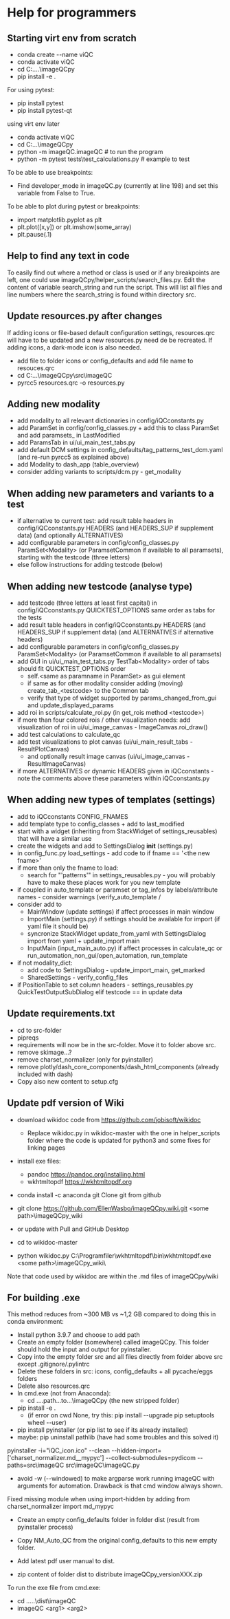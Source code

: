# Help for programmers

## Starting virt env from scratch
- conda create --name viQC
- conda activate viQC
- cd C:\....\imageQCpy
- pip install -e .

For using pytest:
- pip install pytest
- pip install pytest-qt

using virt env later
- conda activate viQC
- cd C:\...\imageQCpy
- python -m imageQC.imageQC # to run the program
- python -m pytest tests\test_calculations.py # example to test

To be able to use breakpoints:
- Find developer_mode in imageQC.py (currently at line 198) and set this variable from False to True.

To be able to plot during pytest or breakpoints:
- import matplotlib.pyplot as plt
- plt.plot([x,y]) or plt.imshow(some_array)
- plt.pause(.1)

## Help to find any text in code
To easily find out where a method or class is used or if any breakpoints are left, one could use imageQCpy/helper_scripts/search_files.py.
Edit the content of variable search_string and run the script. This will list all files and line numbers where the search_string is found within directory src.

## Update resources.py after changes
If adding icons or file-based default configuration settings, resources.qrc will have to be updated and a new resources.py need de be recreated.
If adding icons, a dark-mode icon is also needed.

- add file to folder icons or config_defaults and add file name to resouces.qrc
- cd C:\...\imageQCpy\src\imageQC
- pyrcc5 resources.qrc -o resources.py

## Adding new modality
- add modality to all relevant dictionaries in config/iQCconstants.py
- add ParamSet<mod> in config/config_classes.py + add this to class ParamSet and add paramsets_<mod> in LastModified
- add ParamsTab<mod> in ui/ui_main_test_tabs.py
- add default DCM settings in config_defaults/tag_patterns_test_dcm.yaml (and re-run pyrcc5 as explained above)
- add Modality to dash_app (table_overview)
- consider adding variants to scripts/dcm.py - get_modality

## When adding new parameters and variants to a test
- if alternative to current test: add result table headers in config/iQCconstants.py HEADERS (and HEADERS_SUP if supplement data) (and optionally ALTERNATIVES)
- add configurable parameters in config/config_classes.py ParamSet&lt;Modality&gt; (or ParamsetCommon if available to all paramsets), starting with the testcode (three letters)
- else follow instructions for adding testcode (below)

## When adding new testcode (analyse type)
- add testcode (three letters at least first capital) in config/iQCconstants.py QUICKTEST_OPTIONS same order as tabs for the tests
- add result table headers in config/iQCconstants.py HEADERS (and HEADERS_SUP if supplement data) (and ALTERNATIVES if alternative headers)
- add configurable parameters in config/config_classes.py ParamSet&lt;Modality&gt; (or ParamsetCommon if available to all paramsets)
- add GUI in ui/ui_main_test_tabs.py TestTab&lt;Modality&gt; order of tabs should fit QUICKTEST_OPTIONS order
	- self.&lt;same as paramname in ParamSet&gt; as gui element
	- if same as for other modality consider adding (moving) create_tab_&lt;testcode&gt; to the Common tab
	- verify that type of widget supported by params_changed_from_gui and update_displayed_params
- add roi in scripts/calculate_roi.py (in get_rois method &lt;testcode&gt;)
- if more than four colored rois / other visualization needs: add visualization of roi in ui/ui_image_canvas - ImageCanvas.roi_draw()
- add test calculations to calculate_qc
- add test visualizations to plot canvas (ui/ui_main_result_tabs - ResultPlotCanvas)
	- and optionally result image canvas (ui/ui_image_canvas - ResultImageCanvas)
- if more ALTERNATIVES or dynamic HEADERS given in iQCconstants - note the comments above these parameters within iQCconstants.py
 
## When adding new types of templates (settings)
- add to iQCconstants CONFIG_FNAMES
- add template type to config_classes + add to last_modified
- start with a widget (inheriting from StackWidget of settings_reusables) that will have a similar use
- create the widgets and add to SettingsDialog __init__ (settings.py)
- in config_func.py load_settings - add code to if fname == '&lt;the new fname&gt;'
- if more than only the fname to load:
	- search for "'patterns'" in  settings_reusables.py - you will probably have to make these places work for you new template
- if coupled in auto_template or paramset or tag_infos by labels/attribute names - consider warnings (verify_auto_template / 
- consider add to 
	- MainWindow (update settings) if affect processes in main window
	- ImportMain (settings.py) if settings should be available for import (if yaml file it should be)
	- syncronize StackWidget update_from_yaml with SettingsDialog import from yaml + update_import main
	- InputMain (input_main_auto.py) if affect processes in calculate_qc or run_automation_non_gui/open_automation, run_template
- if not modality_dict:
	- add code to SettingsDialog - update_import_main, get_marked
	- SharedSettings - verify_config_files
- if PositionTable to set column headers - settings_reusables.py QuickTestOutputSubDialog elif testcode == in update data

## Update requirements.txt
- cd to src-folder
- pipreqs 
- requirements will now be in the src-folder. Move it to folder above src.
- remove skimage...?
- remove charset_normalizer (only for pyinstaller)
- remove plotly/dash_core_components/dash_html_components (already included with dash)
- Copy also new content to setup.cfg

## Update pdf version of Wiki
- download wikidoc code from https://github.com/jobisoft/wikidoc
	- Replace wikidoc.py in wikidoc-master with the one in helper_scripts folder where the code is updated for python3 and some fixes for linking pages
- install exe files: 
	- pandoc https://pandoc.org/installing.html 
	- wkhtmltopdf https://wkhtmltopdf.org

- conda install -c anaconda git
Clone git from github
- git clone https://github.com/EllenWasbo/imageQCpy.wiki.git &lt;some path&gt;\imageQCpy_wiki
- or update with Pull and GitHub Desktop

- cd to wikidoc-master
- python wikidoc.py C:\Programfiler\wkhtmltopdf\bin\wkhtmltopdf.exe &lt;some path&gt;\\imageQCpy_wiki\

Note that code used by wikidoc are within the .md files of imageQCpy/wiki

## For building .exe
This method reduces from ~300 MB vs ~1,2 GB compared to doing this in conda environment:
- Install python 3.9.7 and choose to add path
- Create an empty folder (somewhere) called imageQCpy. This folder should hold the input and output for pyinstaller.
- Copy into the empty folder src and all files directly from folder above src except .gitignore/.pylintrc
- Delete these folders in src: icons, config_defaults + all pycache/eggs folders
- Delete also resources.qrc
- In cmd.exe (not from Anaconda):
	- cd ....path...to...\imageQCpy (the new stripped folder)
- pip install -e . 
	- (if error on cwd None, try this: pip install --upgrade pip setuptools wheel --user)
- pip install pyinstaller (or pip list to see if its already installed)
- maybe: pip uninstall pathlib (have had some troubles and this solved it)

pyinstaller -i="iQC_icon.ico" --clean --hidden-import=['charset_normalizer.md__mypyc'] --collect-submodules=pydicom --paths=src\imageQC src\imageQC\imageQC.py

- avoid -w (--windowed) to make argparse work running imageQC with arguments for automation. Drawback is that cmd window always shown.

Fixed missing module when using import-hidden by adding from charset_normalizer import md_mypyc

- Create an empty config_defaults folder in folder dist (result from pyinstaller process)
- Copy NM_Auto_QC from the original config_defaults to this new empty folder.
- Add latest pdf user manual to dist.

- zip content of folder dist to distribute imageQCpy_versionXXX.zip

To run the exe file from cmd.exe:
- cd .....\dist\imageQC
- imageQC &lt;arg1&gt; &lt;arg2&gt;
